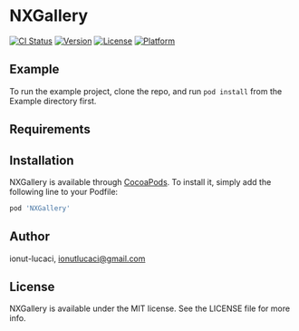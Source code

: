 # NXGallery

[![CI Status](https://img.shields.io/travis/ionut-lucaci/NXGallery.svg?style=flat)](https://travis-ci.org/ionut-lucaci/NXGallery)
[![Version](https://img.shields.io/cocoapods/v/NXGallery.svg?style=flat)](https://cocoapods.org/pods/NXGallery)
[![License](https://img.shields.io/cocoapods/l/NXGallery.svg?style=flat)](https://cocoapods.org/pods/NXGallery)
[![Platform](https://img.shields.io/cocoapods/p/NXGallery.svg?style=flat)](https://cocoapods.org/pods/NXGallery)

## Example

To run the example project, clone the repo, and run `pod install` from the Example directory first.

## Requirements

## Installation

NXGallery is available through [CocoaPods](https://cocoapods.org). To install
it, simply add the following line to your Podfile:

```ruby
pod 'NXGallery'
```

## Author

ionut-lucaci, ionutlucaci@gmail.com

## License

NXGallery is available under the MIT license. See the LICENSE file for more info.
